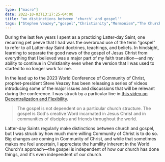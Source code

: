 ```yaml
---
type: ["macro"]
date: 2022-10-03T13:27:25-04:00
title: "on distinctions between 'church' and gospel'"
tags: ["Stephen Veazey","gospel","Christianity","Mormonism","The Church of Jesus Christ of Latter-day Saints","Community of Christ","faith transition","deconstruction","incarnation"]
---
```

During the last few years I spent as a practicing Latter-day Saint, one recurring pet peeve that I had was the overbroad use of the term "gospel" to refer to all Latter-day Saint doctrines, teachings, and beliefs. In hindsight, learning to separate the good news of the gospel of Jesus Christ from everything that I believed was a major part of my faith transition—and my ability to continue in Christianity even when the version that I was used to started to no longer work for me. 

In the lead up to the 2023 World Conference of Community of Christ, prophet-president Steve Veazey has been releasing a series of videos introducing some of the major issues and discussions that will be relevant during the conference. I was struck by a particular line in [this video on Decentralization and Flexibility](https://www.youtube.com/watch?v=qO2NKwJqVm0). 

> The gospel is not dependent on a particular church structure. The gospel is God's creative Word incarnated in Jesus Christ and in communities of disciples and friends throughout the world.

Latter-day Saints regularly make distinctions between church and gospel, but I was struck by how much more willing Community of Christ is to do so. Big changes are coming in Community of Christ, and while that sometimes makes me feel uncertain, I appreciate the humility inherent in the World Church's approach—the gospel is independent of how our church has done things, and it's even independent of our church.
